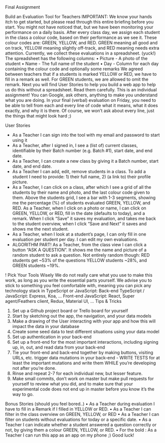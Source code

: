 Final Assignment

Build an Evaluation Tool for Teachers
IMPORTANT: We know your hands itch to get started, but please read through this entire briefing before you start.
You might not have noticed that, but we have been monitoring your performance on a daily basis. After every class day, we assign each student in the class a colour code, based on their performance as we see it. These colour codes are: GREEN, YELLOW, and RED. GREEN meaning all good and on track, YELLOW meaning slightly off-track, and RED meaning needs extra attention.
Currently, we collect these evaluations in a spreadsheet. (yuck!) The spreadsheet has the following columns:
• Picture - A photo of the student
• Name - The full name of the student
• Day - Column for each day containing the colour code and optionally some remarks
We agreed between teachers that if a students is marked YELLOW or RED, we have to fill in a remark as well. For GREEN students, we are allowed to omit the remark.
Next you will find User Stories to help you build a web app to help us do this without a spreadsheet. Read them carefully.
This is an individual assignment! You can Google, ask others, anything to make you understand what you are doing. In your final (verbal) evaluation on Friday, you need to be able to tell from each and every line of code what it means, what it does exactly, and why it is there. Of course, we won’t ask about every line, just the things that might look hard ;)


User Stories

- As a Teacher I can sign into the tool with my email and password to start using it
- As a Teacher, after I signed in, I see a (list of) current classes, identifiable by their Batch number (e.g. Batch #1), start date, and end date.
- As a Teacher, I can create a new class by giving it a Batch number, start date, and end date.
- As a Teacher I can add, edit, remove students in a class. To add a student I need to provide: 1) their full name, 2) (a link to) their profile picture.
- As a Teacher, I can click on a class, after which I see a grid of all the students by their name and photo, and the last colour code given to them. Above the students grid, I see a bar with 1-3 segments, showing me the percentage (%) of students evaluated GREEN, YELLOW, and RED. As a Teacher, when I click on a photo or name, I can click on GREEN, YELLOW, or RED, fill in the date (defaults to today), and a remark. When I click “Save” it saves my evaluation, and takes me back to the student overview, when I click “Save and Next” it saves and shows me the next student.
- As a Teacher, when I look at a student’s page, I can only fill in one evaluation per student per day. I can edit my own evaluations.
- ALGORITHM PART! As a Teacher, from the class view I can click a button “ASK A QUESTION”. It shows me the name and picture of a random student to ask a question. Not entirely random though: RED students get ~53% of the questions YELLOW students ~28%, and GREEN students ~19%. 
   

 ! Pick Your Tools Wisely
We do not really care what you use to make this work, as long as you write the essential parts yourself. We advise you to stick to something you feel comfortable with, meaning you can pick any technology stack in TypeScript or JavaScript:
Back-end
TypeScript / JavaScript: Express, Koa, ...
Front-end
JavaScript: React, Super agent/Feathers client, Redux, Material UI, ...
Tips & Tricks

1. Set up a Github project board or Trello board for yourself
2. Start by sketching out the app, the navigation, and your data models
3. Make a drawing of the User interacting with your app and how this will impact the data in your database
4. Create some seed data to test different situations using your data model
5. Set up authentication in your back-end
6. Set up a front-end for the most important interactions, including signing up, in, out, and read data from your back-end
7. Tie your front-end and back-end together by making buttons, visiting URLs, etc. trigger data mutations in your back-end - WRITE TESTS for at least the important mutations and write them WHILE you’re developing not after you’re done.
8. Rinse and repeat 2-7 for each individual new, but lesser feature.
9. Make small commits, don’t work on master but make pull requests for yourself to review what you did, and to make sure that your experimental code does not end up in master before you know it’s the way to go. 
  

Bonus Stories
(should you feel bored..)
• As a Teacher during evaluation I have to fill in a Remark if I filled in YELLOW or RED.
• As a Teacher I can filter in the class overview on GREEN, YELLOW, or RED
• As a Teacher I can filter on students without evaluations for today or a specific date.
• As a Teacher I can indicate whether a student answered a question correctly or not, by giving
them a colour GREEN, YELLOW, or RED.
• For the bold : As a Teacher I can run this app as an app on my phone ;)
Good luck!
